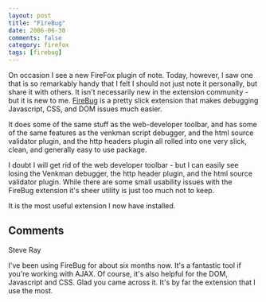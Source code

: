 ```yaml
---
layout: post
title: "FireBug"
date: 2006-06-30
comments: false
category: firefox
tags: [firebug]
---
```

On occasion I see a new FireFox plugin of note. Today, however, I saw one that
is so remarkably handy that I felt I should not just note it personally, but
share it with others. It isn't necessarily new in the extension community -
but it is new to me. [FireBug](http://www.joehewitt.com/software/firebug/#) is
a pretty slick extension that makes debugging Javascript, CSS, and DOM issues
much easier.



It does some of the same stuff as the web-developer toolbar, and has some of
the same features as the venkman script debugger, and the html source
validator plugin, and the http headers plugin all rolled into one very slick,
clean, and generally easy to use package.



I doubt I will get rid of the web developer toolbar - but I can easily see
losing the Venkman debugger, the http header plugin, and the html source
validator plugin. While there are some small usability issues with the FireBug
extension it's sheer utility is just too much not to keep.



It is the most useful extension I now have installed.

## Comments

Steve Ray

I've been using FireBug for about six months now. It's a fantastic tool if
you're working with AJAX. Of course, it's also helpful for the DOM, Javascript
and CSS. Glad you came across it. It's by far the extension that I use the
most.
